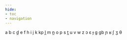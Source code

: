 ```yaml
---
hide:
- toc
- navigation
---
```

a
b
c
d̪
e
f
h
i
j
k
kp
l̪
m
n̪
o
p
s
t̪
u
v
w
z
ɔ
ɛ
ɟ
ɡ
ɡb
ɲ
ʁ
ʃ
ʒ
θ
